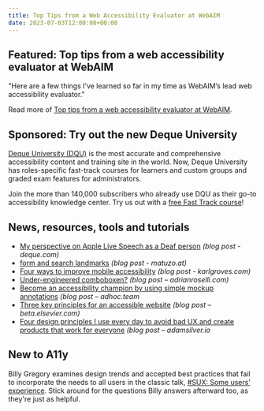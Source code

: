 ```yaml
---
title: Top Tips from a Web Accessibility Evaluator at WebAIM
date: 2023-07-03T12:00:08+00:00
---
```


## Featured: Top tips from a web accessibility evaluator at WebAIM

"Here are a few things I’ve learned so far in my time as WebAIM’s lead web accessibility evaluator."

Read more of [Top tips from a web accessibility evaluator at WebAIM](https://webaim.org/blog/top-evaluation-tips/).

## Sponsored: Try out the new Deque University

[Deque University (DQU)](https://dequeuniversity.com/) is the most accurate and comprehensive accessibility content and training site in the world. Now, Deque University has roles-specific fast-track courses for learners and custom groups and graded exam features for administrators.

Join the more than 140,000 subscribers who already use DQU as their go-to accessibility knowledge center. Try us out with a [free Fast Track course](https://dequeuniversity.com/promo/newdqu)!

## News, resources, tools and tutorials

- [My perspective on Apple Live Speech as a Deaf person](https://www.deque.com/blog/my-perspective-on-apple-live-speech-as-a-deaf-person/) *(blog post - deque.com)*
- [form and search landmarks](https://www.matuzo.at/blog/2023/form-and-search-landmark/) *(blog post - matuzo.at)*
- [Four ways to improve mobile accessibility](https://karlgroves.com/4-ways-to-improve-mobile-accessibility/) *(blog post - karlgroves.com)*
- [Under-engineered comboboxen?](https://adrianroselli.com/2023/06/under-engineered-comboboxen.html) *(blog post – adrianroselli.com)*
- [Become an accessibility champion by using simple mockup annotations](https://adhoc.team/2023/06/28/become-an-accessibility-champion-by-using-simple-mockup-annotations/) *(blog post – adhoc.team*
- [Three key principles for an accessible website](https://beta.elsevier.com/connect/three-key-principles-for-an-accessible-website) *(blog post – beta.elsevier.com)*
- [Four design principles I use every day to avoid bad UX and create products that work for everyone](https://adamsilver.io/blog/4-design-principles-i-use-every-day-to-avoid-bad-ux-and-create-products-that-work-for-everyone/) *(blog post – adamsilver.io*

## New to A11y

Billy Gregory examines design trends and accepted best practices that fail to incorporate the needs to all users in the classic talk, [#SUX: Some users’ experience](https://www.youtube.com/watch?v=mHeuPUNLp30). Stick around for the questions Billy answers afterward too, as they're just as helpful.
